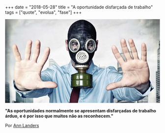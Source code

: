+++
date = "2018-05-28"
title = "A oportunidade disfarçada de trabalho"
tags = ["quote", "evolua", "fase"]
+++

![Analise pessoas tóxicas](/evolua-mascara.jpeg#center)

**"As oportunidades normalmente se apresentam disfarçadas de trabalho árduo, e é por isso que muitos não as reconhecem."**

Por [Ann Landers](https://en.wikipedia.org/wiki/Ask_Ann_Landers)
